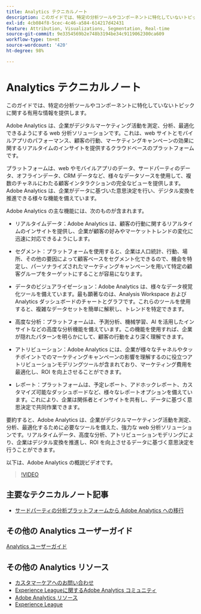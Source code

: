 ```yaml
---
title: Analytics テクニカルノート
description: このガイドでは、特定の分析ツールやコンポーネントに特化していないトピックに関する有用な情報を提供します。
exl-id: 4cb084f8-5cec-4c46-a584-614217d42431
feature: Attribution, Visualizations, Segmentation, Real-time
source-git-commit: 9e3354569b2e748b3194be34c9119062300ca609
workflow-type: tm+mt
source-wordcount: '420'
ht-degree: 98%

---
```


# Analytics テクニカルノート

このガイドでは、特定の分析ツールやコンポーネントに特化していないトピックに関する有用な情報を提供します。

Adobe Analytics は、企業がデジタルマーケティング活動を測定、分析、最適化できるようにする web 分析ソリューションです。これは、web サイトとモバイルアプリのパフォーマンス、顧客の行動、マーケティングキャンペーンの効果に関するリアルタイムのインサイトを提供するクラウドベースのプラットフォームです。

プラットフォームは、web やモバイルアプリのデータ、サードパーティのデータ、オフラインデータ、CRM データなど、様々なデータソースを使用して、複数のチャネルにわたる顧客インタラクションの完全なビューを提供します。 Adobe Analytics は、企業がデータに基づいた意思決定を行い、デジタル変換を推進できる様々な機能を備えています。

Adobe Analytics の主な機能には、次のものが含まれます。

* リアルタイムデータ：Adobe Analytics は、顧客の行動に関するリアルタイムのインサイトを提供し、企業が顧客の好みやマーケットトレンドの変化に迅速に対応できるようにします。

* セグメント：プラットフォームを使用すると、企業は人口統計、行動、場所、その他の要因によって顧客ベースをセグメント化できるので、機会を特定し、パーソナライズされたマーケティングキャンペーンを用いて特定の顧客グループをターゲットにすることが容易になります。

* データのビジュアライゼーション：Adobe Analytics は、様々なデータ視覚化ツールを備えています。最も顕著なのは、Analysis Workspace および Analytics ダッシュボードのチャートとグラフです。これらのツールを使用すると、複雑なデータセットを簡単に解釈し、トレンドを特定できます。

* 高度な分析：プラットフォームは、予測分析、機械学習、AI を活用したインサイトなどの高度な分析機能を備えています。この機能を使用すれば、企業が隠れたパターンを明らかにして、顧客の行動をより深く理解できます。

* アトリビューション：Adobe Analytics には、企業が様々なチャネルやタッチポイントでのマーケティングキャンペーンの影響を理解するのに役立つアトリビューションモデリングツールが含まれており、マーケティング費用を最適化し、ROI を向上させることができます。

* レポート：プラットフォームは、予定レポート、アドホックレポート、カスタマイズ可能なダッシュボードなど、様々なレポートオプションを備えています。これにより、企業は関係者とインサイトを共有し、データに基づく意思決定で共同作業できます。

要約すると、Adobe Analytics は、企業がデジタルマーケティング活動を測定、分析、最適化するために必要なツールを備えた、強力な web 分析ソリューションです。リアルタイムデータ、高度な分析、アトリビューションモデリングにより、企業はデジタル変換を推進し、ROI を向上させるデータに基づく意思決定を行うことができます。

以下は、Adobe Analytics の概説ビデオです。

>[!VIDEO](https://video.tv.adobe.com/v/27429/?quality=12)

## 主要なテクニカルノート記事

* [サードパーティの分析プラットフォームから Adobe Analytics への移行](ga-to-aa/home.md)

## その他の Analytics ユーザーガイド

[Analytics ユーザーガイド](https://experienceleague.adobe.com/docs/analytics.html?lang=ja)

## その他の Analytics リソース

* [カスタマーケアへのお問い合わせ](https://experienceleague.adobe.com/?support-solution=Analytics#support)
* [Experience Leagueに関するAdobe Analytics コミュニティ](https://experienceleaguecommunities.adobe.com/t5/adobe-analytics/ct-p/adobe-analytics-community?profile.language=ja)
* [Adobe Analytics リソース](https://experienceleaguecommunities.adobe.com/t5/adobe-analytics-discussions/adobe-analytics-resources/m-p/276666?profile.language=ja)
* [Experience League](https://experienceleague.adobe.com/?lang=ja#home)
